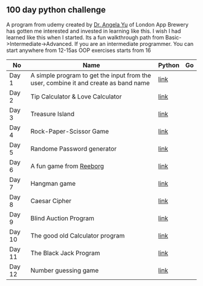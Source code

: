 ## 100 day python challenge
A program from udemy created by [Dr. Angela Yu](https://www.udemy.com/user/4b4368a3-b5c8-4529-aa65-2056ec31f37e/) of London App Brewery has gotten me interested and invested in learning like this. I wish I had learned like this when I started. Its a fun walkthrough path from Basic->Intermediate->Advanced. If you are an intermediate programmer. You can start anywhere from 12-15as OOP exercises starts from 16

|No|Name|Python|Go|
|-----|----|-----|---|
|Day 1|A simple program to get the input from the user, combine it and create as band name|[link](/day1/python/)||
|Day 2|Tip Calculator & Love Calculator|[link](/day2/python/)|
|Day 3|Treasure Island|[link](/day3/python/)|
|Day 4|Rock-Paper-Scissor Game|[link](/day4/python/)|
|Day 5|Randome Password generator|[link](/day5/python/)|
|Day 6|A fun game from [Reeborg](https://reeborg.ca/)|[link](/day6/python/)|
|Day 7|Hangman game|[link](/day7/python/)|
|Day 8|Caesar Cipher|[link](/day8/python/)|
|Day 9|Blind Auction Program|[link](/day9/python/)|
|Day 10|The good old Calculator program|[link](/day10/python/)|
|Day 11|The Black Jack Program|[link](/day11/python/)|
|Day 12|Number guessing game|[link](/day12/python/)|
